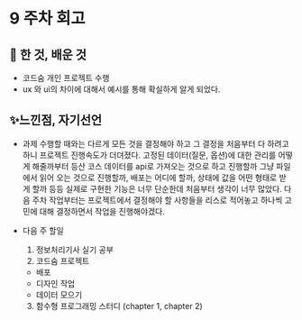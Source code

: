 

# 9 주차 회고 

## 📕 한 것, 배운 것 

* 코드숨 개인 프로젝트 수행 
* ux 와 ui의 차이에 대해서 예시를 통해 확실하게 알게 되었다.

## ✨느낀점, 자기선언 

* 과제 수행할 때와는 다르게 모든 것을 결정해야 하고 그 결정을 처음부터 다 하려고 하니 프로젝트 진행속도가 더뎌졌다. 고정된 데이터(질문, 옵션)에 대한 관리를 어떻게 해줄까부터 등산 코스 데이터를 api로 가져오는 것으로 하고 진행할까 그냥 파일에서 읽어 오는 것으로 진행할까, 배포는 어디에 할까, 상태에 값을 어떤 형태로 받게 할까 등등 실제로 구현한 기능은 너무 단순한데 처음부터 생각이 너무 많았다. 다음 주차 작업부터는 프로젝트에서 결정해야 할 사항들을 리스로 적어놓고 하나씩 고민에 대해 결정하면서 작업을 진행해야겠다.

* 다음 주 할일 
  1. 정보처리기사 실기 공부 
  2. 코드숨 프로젝트 
    * 배포
    * 디자인 작업
    * 데이터 모으기 
  3. 함수형 프로그래밍 스터디 (chapter 1, chapter 2)

